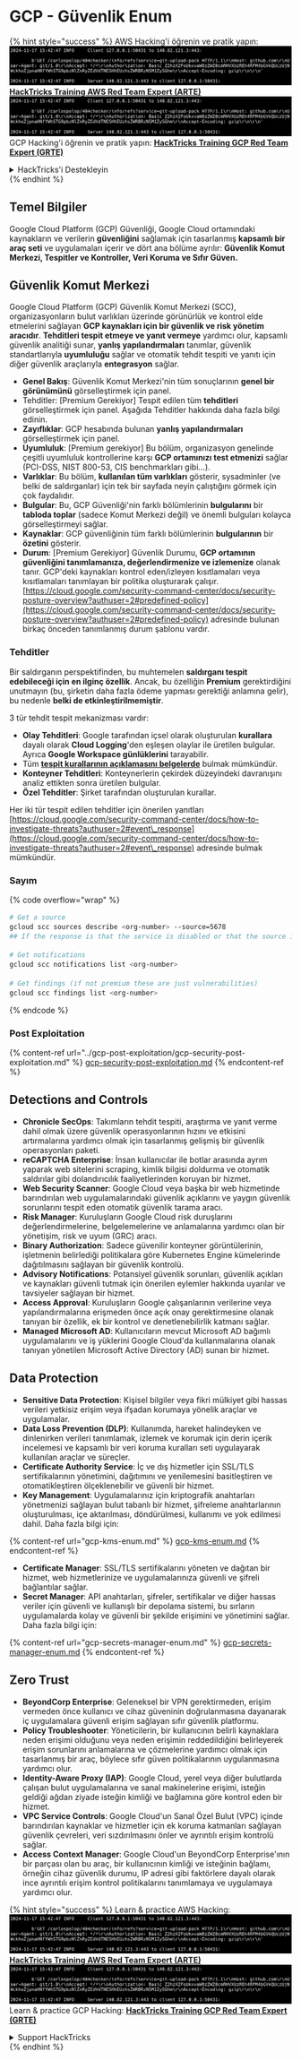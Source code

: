 # GCP - Güvenlik Enum

{% hint style="success" %}
AWS Hacking'i öğrenin ve pratik yapın:<img src="../../../.gitbook/assets/image (1).png" alt="" data-size="line">[**HackTricks Training AWS Red Team Expert (ARTE)**](https://training.hacktricks.xyz/courses/arte)<img src="../../../.gitbook/assets/image (1).png" alt="" data-size="line">\
GCP Hacking'i öğrenin ve pratik yapın: <img src="../../../.gitbook/assets/image (2).png" alt="" data-size="line">[**HackTricks Training GCP Red Team Expert (GRTE)**<img src="../../../.gitbook/assets/image (2).png" alt="" data-size="line">](https://training.hacktricks.xyz/courses/grte)

<details>

<summary>HackTricks'i Destekleyin</summary>

* [**abonelik planlarını**](https://github.com/sponsors/carlospolop) kontrol edin!
* **Bize katılın** 💬 [**Discord grubuna**](https://discord.gg/hRep4RUj7f) veya [**telegram grubuna**](https://t.me/peass) veya **bizi** **Twitter**'da 🐦 [**@hacktricks\_live**](https://twitter.com/hacktricks\_live)** takip edin.**
* **Hacking ipuçlarını paylaşmak için** [**HackTricks**](https://github.com/carlospolop/hacktricks) ve [**HackTricks Cloud**](https://github.com/carlospolop/hacktricks-cloud) github reposuna PR gönderin.

</details>
{% endhint %}

## Temel Bilgiler

Google Cloud Platform (GCP) Güvenliği, Google Cloud ortamındaki kaynakların ve verilerin **güvenliğini** sağlamak için tasarlanmış **kapsamlı bir araç seti** ve uygulamaları içerir ve dört ana bölüme ayrılır: **Güvenlik Komut Merkezi, Tespitler ve Kontroller, Veri Koruma ve Sıfır Güven.**

## **Güvenlik Komut Merkezi**

Google Cloud Platform (GCP) Güvenlik Komut Merkezi (SCC), organizasyonların bulut varlıkları üzerinde görünürlük ve kontrol elde etmelerini sağlayan **GCP kaynakları için bir güvenlik ve risk yönetim aracıdır**. **Tehditleri tespit etmeye ve yanıt vermeye** yardımcı olur, kapsamlı güvenlik analitiği sunar, **yanlış yapılandırmaları** tanımlar, güvenlik standartlarıyla **uyumluluğu** sağlar ve otomatik tehdit tespiti ve yanıtı için diğer güvenlik araçlarıyla **entegrasyon** sağlar.

* **Genel Bakış**: Güvenlik Komut Merkezi'nin tüm sonuçlarının **genel bir görünümünü** görselleştirmek için panel.
* Tehditler: \[Premium Gerekiyor] Tespit edilen tüm **tehditleri** görselleştirmek için panel. Aşağıda Tehditler hakkında daha fazla bilgi edinin.
* **Zayıflıklar**: GCP hesabında bulunan **yanlış yapılandırmaları** görselleştirmek için panel.
* **Uyumluluk**: \[Premium gerekiyor] Bu bölüm, organizasyon genelinde çeşitli uyumluluk kontrollerine karşı **GCP ortamınızı test etmenizi** sağlar (PCI-DSS, NIST 800-53, CIS benchmarkları gibi...).
* **Varlıklar**: Bu bölüm, **kullanılan tüm varlıkları** gösterir, sysadminler (ve belki de saldırganlar) için tek bir sayfada neyin çalıştığını görmek için çok faydalıdır.
* **Bulgular**: Bu, GCP Güvenliği'nin farklı bölümlerinin **bulgularını** bir **tabloda toplar** (sadece Komut Merkezi değil) ve önemli bulguları kolayca görselleştirmeyi sağlar.
* **Kaynaklar**: GCP güvenliğinin tüm farklı bölümlerinin **bulgularının** bir **özetini** gösterir.
* **Durum**: \[Premium Gerekiyor] Güvenlik Durumu, **GCP ortamının güvenliğini tanımlamanıza, değerlendirmenize ve izlemenize** olanak tanır. GCP'deki kaynakları kontrol eden/izleyen kısıtlamaları veya kısıtlamaları tanımlayan bir politika oluşturarak çalışır. [https://cloud.google.com/security-command-center/docs/security-posture-overview?authuser=2#predefined-policy](https://cloud.google.com/security-command-center/docs/security-posture-overview?authuser=2#predefined-policy) adresinde bulunan birkaç önceden tanımlanmış durum şablonu vardır.

### **Tehditler**

Bir saldırganın perspektifinden, bu muhtemelen **saldırganı tespit edebileceği için en ilginç özellik**. Ancak, bu özelliğin **Premium** gerektirdiğini unutmayın (bu, şirketin daha fazla ödeme yapması gerektiği anlamına gelir), bu nedenle **belki de etkinleştirilmemiştir**.

3 tür tehdit tespit mekanizması vardır:

* **Olay Tehditleri**: Google tarafından içsel olarak oluşturulan **kurallara** dayalı olarak **Cloud Logging**'den eşleşen olaylar ile üretilen bulgular. Ayrıca **Google Workspace günlüklerini** tarayabilir.
* Tüm [**tespit kurallarının açıklamasını belgelerde**](https://cloud.google.com/security-command-center/docs/concepts-event-threat-detection-overview?authuser=2#how\_works) bulmak mümkündür.
* **Konteyner Tehditleri**: Konteynerlerin çekirdek düzeyindeki davranışını analiz ettikten sonra üretilen bulgular.
* **Özel Tehditler**: Şirket tarafından oluşturulan kurallar.

Her iki tür tespit edilen tehditler için önerilen yanıtları [https://cloud.google.com/security-command-center/docs/how-to-investigate-threats?authuser=2#event\_response](https://cloud.google.com/security-command-center/docs/how-to-investigate-threats?authuser=2#event\_response) adresinde bulmak mümkündür.

### Sayım

{% code overflow="wrap" %}
```bash
# Get a source
gcloud scc sources describe <org-number> --source=5678
## If the response is that the service is disabled or that the source is not found, then, it isn't enabled

# Get notifications
gcloud scc notifications list <org-number>

# Get findings (if not premium these are just vulnerabilities)
gcloud scc findings list <org-number>
```
{% endcode %}

### Post Exploitation

{% content-ref url="../gcp-post-exploitation/gcp-security-post-exploitation.md" %}
[gcp-security-post-exploitation.md](../gcp-post-exploitation/gcp-security-post-exploitation.md)
{% endcontent-ref %}

## Detections and Controls

* **Chronicle SecOps**: Takımların tehdit tespiti, araştırma ve yanıt verme dahil olmak üzere güvenlik operasyonlarının hızını ve etkisini artırmalarına yardımcı olmak için tasarlanmış gelişmiş bir güvenlik operasyonları paketi.
* **reCAPTCHA Enterprise**: İnsan kullanıcılar ile botlar arasında ayrım yaparak web sitelerini scraping, kimlik bilgisi doldurma ve otomatik saldırılar gibi dolandırıcılık faaliyetlerinden koruyan bir hizmet.
* **Web Security Scanner**: Google Cloud veya başka bir web hizmetinde barındırılan web uygulamalarındaki güvenlik açıklarını ve yaygın güvenlik sorunlarını tespit eden otomatik güvenlik tarama aracı.
* **Risk Manager**: Kuruluşların Google Cloud risk duruşlarını değerlendirmelerine, belgelemelerine ve anlamalarına yardımcı olan bir yönetişim, risk ve uyum (GRC) aracı.
* **Binary Authorization**: Sadece güvenilir konteyner görüntülerinin, işletmenin belirlediği politikalara göre Kubernetes Engine kümelerinde dağıtılmasını sağlayan bir güvenlik kontrolü.
* **Advisory Notifications**: Potansiyel güvenlik sorunları, güvenlik açıkları ve kaynakları güvenli tutmak için önerilen eylemler hakkında uyarılar ve tavsiyeler sağlayan bir hizmet.
* **Access Approval**: Kuruluşların Google çalışanlarının verilerine veya yapılandırmalarına erişmeden önce açık onay gerektirmesine olanak tanıyan bir özellik, ek bir kontrol ve denetlenebilirlik katmanı sağlar.
* **Managed Microsoft AD**: Kullanıcıların mevcut Microsoft AD bağımlı uygulamalarını ve iş yüklerini Google Cloud'da kullanmalarına olanak tanıyan yönetilen Microsoft Active Directory (AD) sunan bir hizmet.

## Data Protection

* **Sensitive Data Protection**: Kişisel bilgiler veya fikri mülkiyet gibi hassas verileri yetkisiz erişim veya ifşadan korumaya yönelik araçlar ve uygulamalar.
* **Data Loss Prevention (DLP)**: Kullanımda, hareket halindeyken ve dinlenirken verileri tanımlamak, izlemek ve korumak için derin içerik incelemesi ve kapsamlı bir veri koruma kuralları seti uygulayarak kullanılan araçlar ve süreçler.
* **Certificate Authority Service**: İç ve dış hizmetler için SSL/TLS sertifikalarının yönetimini, dağıtımını ve yenilemesini basitleştiren ve otomatikleştiren ölçeklenebilir ve güvenli bir hizmet.
* **Key Management**: Uygulamalarınız için kriptografik anahtarları yönetmenizi sağlayan bulut tabanlı bir hizmet, şifreleme anahtarlarının oluşturulması, içe aktarılması, döndürülmesi, kullanımı ve yok edilmesi dahil. Daha fazla bilgi için:

{% content-ref url="gcp-kms-enum.md" %}
[gcp-kms-enum.md](gcp-kms-enum.md)
{% endcontent-ref %}

* **Certificate Manager**: SSL/TLS sertifikalarını yöneten ve dağıtan bir hizmet, web hizmetlerinize ve uygulamalarınıza güvenli ve şifreli bağlantılar sağlar.
* **Secret Manager**: API anahtarları, şifreler, sertifikalar ve diğer hassas veriler için güvenli ve kullanışlı bir depolama sistemi, bu sırların uygulamalarda kolay ve güvenli bir şekilde erişimini ve yönetimini sağlar. Daha fazla bilgi için:

{% content-ref url="gcp-secrets-manager-enum.md" %}
[gcp-secrets-manager-enum.md](gcp-secrets-manager-enum.md)
{% endcontent-ref %}

## Zero Trust

* **BeyondCorp Enterprise**: Geleneksel bir VPN gerektirmeden, erişim vermeden önce kullanıcı ve cihaz güveninin doğrulanmasına dayanarak iç uygulamalara güvenli erişim sağlayan sıfır güvenlik platformu.
* **Policy Troubleshooter**: Yöneticilerin, bir kullanıcının belirli kaynaklara neden erişimi olduğunu veya neden erişimin reddedildiğini belirleyerek erişim sorunlarını anlamalarına ve çözmelerine yardımcı olmak için tasarlanmış bir araç, böylece sıfır güven politikalarının uygulanmasına yardımcı olur.
* **Identity-Aware Proxy (IAP)**: Google Cloud, yerel veya diğer bulutlarda çalışan bulut uygulamalarına ve sanal makinelerine erişimi, isteğin geldiği ağdan ziyade isteğin kimliği ve bağlamına göre kontrol eden bir hizmet.
* **VPC Service Controls**: Google Cloud'un Sanal Özel Bulut (VPC) içinde barındırılan kaynaklar ve hizmetler için ek koruma katmanları sağlayan güvenlik çevreleri, veri sızdırılmasını önler ve ayrıntılı erişim kontrolü sağlar.
* **Access Context Manager**: Google Cloud'un BeyondCorp Enterprise'ının bir parçası olan bu araç, bir kullanıcının kimliği ve isteğinin bağlamı, örneğin cihaz güvenlik durumu, IP adresi gibi faktörlere dayalı olarak ince ayrıntılı erişim kontrol politikalarını tanımlamaya ve uygulamaya yardımcı olur.

{% hint style="success" %}
Learn & practice AWS Hacking:<img src="../../../.gitbook/assets/image (1).png" alt="" data-size="line">[**HackTricks Training AWS Red Team Expert (ARTE)**](https://training.hacktricks.xyz/courses/arte)<img src="../../../.gitbook/assets/image (1).png" alt="" data-size="line">\
Learn & practice GCP Hacking: <img src="../../../.gitbook/assets/image (2).png" alt="" data-size="line">[**HackTricks Training GCP Red Team Expert (GRTE)**<img src="../../../.gitbook/assets/image (2).png" alt="" data-size="line">](https://training.hacktricks.xyz/courses/grte)

<details>

<summary>Support HackTricks</summary>

* Check the [**subscription plans**](https://github.com/sponsors/carlospolop)!
* **Join the** 💬 [**Discord group**](https://discord.gg/hRep4RUj7f) or the [**telegram group**](https://t.me/peass) or **follow** us on **Twitter** 🐦 [**@hacktricks\_live**](https://twitter.com/hacktricks\_live)**.**
* **Share hacking tricks by submitting PRs to the** [**HackTricks**](https://github.com/carlospolop/hacktricks) and [**HackTricks Cloud**](https://github.com/carlospolop/hacktricks-cloud) github repos.

</details>
{% endhint %}
